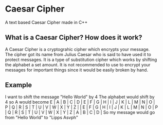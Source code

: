 # Caesar Cipher
A text based Caesar Cipher made in C++
## What is a Caesar Cipher? How does it work?
A Caesar Cipher is a cryptograhic cipher which encrypts your message. 
The cipher got its name from Julius Caesar who is said to have used it to protect messages.
It is a type of substitution cipher which works by shifting the alphabet a set amount.
It is not recommended to use to encrypt your messages for important things since it would be easily broken by hand.
## Example
I want to shift the message "Hello World" by 4 
The alphabet would shift by 4 so A would become E
| A | B | C | D | E | F | G | H | I | J | K | L | M | N | O | P | Q | R | S | T | U | V | W | X | Y | Z |
| E | F | G | H | I | J | K | L | M | N | O | P | Q | R | S | T | U | V | W | X | Y | Z | A | B | C | D |
So my message would go from "Hello World" to "Lipps Asvph"
